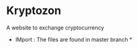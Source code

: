 # Kryptozon
A website to exchange cryptocurrency 
* IMport : The files are found in master branch *
